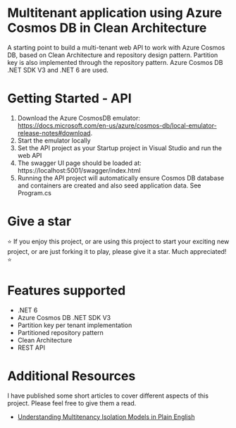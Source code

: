 # Multitenant application using Azure Cosmos DB in Clean Architecture
A starting point to build a multi-tenant web API to work with Azure Cosmos DB, based on Clean Architecture and repository design pattern. Partition key is also implemented through the repository pattern. Azure Cosmos DB .NET SDK V3 and .NET 6 are used.

# Getting Started - API
1. Download the Azure CosmosDB emulator: https://docs.microsoft.com/en-us/azure/cosmos-db/local-emulator-release-notes#download.
2. Start the emulator locally
3. Set the API project as your Startup project in Visual Studio and run the web API
4. The swagger UI page should be loaded at: https://localhost:5001/swagger/index.html
5. Running the API project will automatically ensure Cosmos DB database and containers are created and also seed application data. See Program.cs

# Give a star
:star: If you enjoy this project, or are using this project to start your exciting new project, or are just forking it to play, please give it a star. Much appreciated! :star: 

# Features supported
* .NET 6
* Azure Cosmos DB .NET SDK V3
* Partition key per tenant implementation
* Partitioned repository pattern
* Clean Architecture
* REST API

# Additional Resources
I have published some short articles to cover different aspects of this project. Please feel free to give them a read.
* [Understanding Multitenancy Isolation Models in Plain English](https://medium.com/geekculture/understanding-multitenancy-isolation-models-in-plain-english-c296b100035e)
